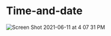 # Time-and-date
![Screen Shot 2021-06-11 at 4 07 31 PM](https://user-images.githubusercontent.com/83928646/121748971-7ed71d00-cacf-11eb-8436-f2be9f747b6f.png)
